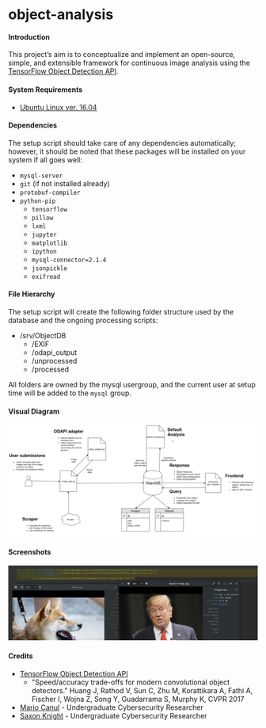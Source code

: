 # object-analysis
#### Introduction
This project’s aim is to conceptualize and implement an open-source, simple, and extensible framework for continuous image analysis using the [TensorFlow Object Detection API](https://github.com/tensorflow/models/tree/master/object_detection).
#### System Requirements
* [Ubuntu Linux ver. 16.04](https://www.ubuntu.com/download/desktop)
#### Dependencies
The setup script should take care of any dependencies automatically; however, it should be noted that these packages will be installed on your system if all goes well:
 * `mysql-server`
 * `git` (if not installed already)
 * `protobuf-compiler`
 * `python-pip`
   * `tensorflow`
   * `pillow`
   * `lxml`
   * `jupyter`
   * `matplotlib`
   * `ipython`
   * `mysql-connector=2.1.4`
   * `jsonpickle`
   * `exifread`

 #### File Hierarchy
The setup script will create the following folder structure used by the database and the ongoing processing scripts:
 * /srv/ObjectDB
   * /EXIF
   * /odapi_output
   * /unprocessed
   * /processed

  All folders are owned by the mysql usergroup, and the current user at setup time will be added to the `mysql` group.

#### Visual Diagram
![Project Schema](/Resources/diagram.png?raw=true)
#### Screenshots
![What's the difference](/Resources/screenshot1.png)
#### Credits
* [TensorFlow Object Detection API](https://github.com/tensorflow/models/tree/master/object_detection)
  * "Speed/accuracy trade-offs for modern convolutional object detectors."
Huang J, Rathod V, Sun C, Zhu M, Korattikara A, Fathi A, Fischer I, Wojna Z,
Song Y, Guadarrama S, Murphy K, CVPR 2017
* [Mario Canul](mailto:mcanul@hawaii.edu) - Undergraduate Cybersecurity Researcher
* [Saxon Knight](mailto:knight7@hawaii.edu) - Undergraduate Cybersecurity Researcher
